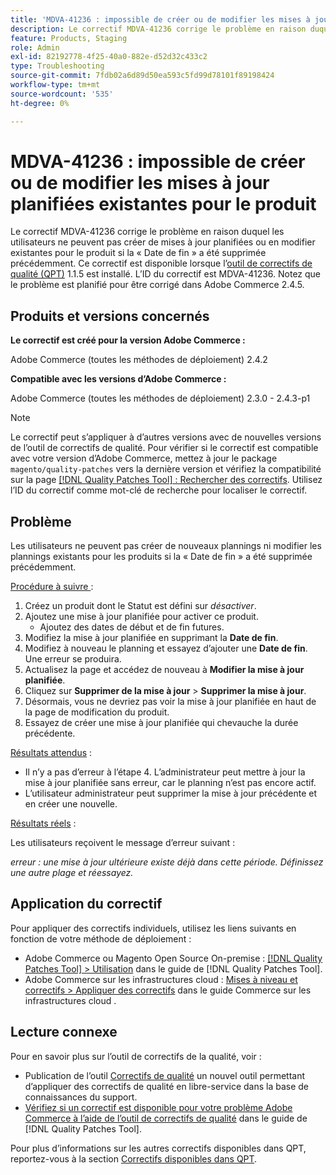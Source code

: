 ```yaml
---
title: 'MDVA-41236 : impossible de créer ou de modifier les mises à jour planifiées existantes pour le produit'
description: Le correctif MDVA-41236 corrige le problème en raison duquel les utilisateurs ne peuvent pas créer de mises à jour planifiées ou en modifier existantes pour le produit si la « Date de fin » a été supprimée précédemment. Ce correctif est disponible lorsque l’outil [Outil de correctifs de la qualité (QPT)](https://experienceleague.adobe.com/en/docs/commerce-operations/tools/quality-patches-tool/quality-patches-tool-to-self-serve-quality-patches) 1.1.5 est installé. L’ID du correctif est MDVA-41236. Notez que le problème est planifié pour être corrigé dans Adobe Commerce 2.4.5.
feature: Products, Staging
role: Admin
exl-id: 82192778-4f25-40a0-882e-d52d32c433c2
type: Troubleshooting
source-git-commit: 7fdb02a6d89d50ea593c5fd99d78101f89198424
workflow-type: tm+mt
source-wordcount: '535'
ht-degree: 0%

---
```


# MDVA-41236 : impossible de créer ou de modifier les mises à jour planifiées existantes pour le produit

Le correctif MDVA-41236 corrige le problème en raison duquel les utilisateurs ne peuvent pas créer de mises à jour planifiées ou en modifier existantes pour le produit si la « Date de fin » a été supprimée précédemment. Ce correctif est disponible lorsque l’[outil de correctifs de qualité (QPT)](https://experienceleague.adobe.com/en/docs/commerce-operations/tools/quality-patches-tool/quality-patches-tool-to-self-serve-quality-patches) 1.1.5 est installé. L’ID du correctif est MDVA-41236. Notez que le problème est planifié pour être corrigé dans Adobe Commerce 2.4.5.

## Produits et versions concernés

**Le correctif est créé pour la version Adobe Commerce :**

Adobe Commerce (toutes les méthodes de déploiement) 2.4.2

**Compatible avec les versions d’Adobe Commerce :**

Adobe Commerce (toutes les méthodes de déploiement) 2.3.0 - 2.4.3-p1

>[!NOTE]
>
>Le correctif peut s’appliquer à d’autres versions avec de nouvelles versions de l’outil de correctifs de qualité. Pour vérifier si le correctif est compatible avec votre version d’Adobe Commerce, mettez à jour le package `magento/quality-patches` vers la dernière version et vérifiez la compatibilité sur la page [[!DNL Quality Patches Tool] : Rechercher des correctifs](https://experienceleague.adobe.com/en/docs/commerce-operations/tools/quality-patches-tool/quality-patches-tool-to-self-serve-quality-patches). Utilisez l’ID du correctif comme mot-clé de recherche pour localiser le correctif.

## Problème

Les utilisateurs ne peuvent pas créer de nouveaux plannings ni modifier les plannings existants pour les produits si la « Date de fin » a été supprimée précédemment.

<u>Procédure à suivre </u> :

1. Créez un produit dont le Statut est défini sur *désactiver*.
1. Ajoutez une mise à jour planifiée pour activer ce produit.
   * Ajoutez des dates de début et de fin futures.
1. Modifiez la mise à jour planifiée en supprimant la **Date de fin**.
1. Modifiez à nouveau le planning et essayez d’ajouter une **Date de fin**. Une erreur se produira.
1. Actualisez la page et accédez de nouveau à **Modifier la mise à jour planifiée**.
1. Cliquez sur **Supprimer de la mise à jour** > **Supprimer la mise à jour**.
1. Désormais, vous ne devriez pas voir la mise à jour planifiée en haut de la page de modification du produit.
1. Essayez de créer une mise à jour planifiée qui chevauche la durée précédente.

<u>Résultats attendus</u> :

* Il n’y a pas d’erreur à l’étape 4. L’administrateur peut mettre à jour la mise à jour planifiée sans erreur, car le planning n’est pas encore actif.
* L’utilisateur administrateur peut supprimer la mise à jour précédente et en créer une nouvelle.

<u>Résultats réels</u> :

Les utilisateurs reçoivent le message d’erreur suivant :

*erreur : une mise à jour ultérieure existe déjà dans cette période. Définissez une autre plage et réessayez.*


## Application du correctif

Pour appliquer des correctifs individuels, utilisez les liens suivants en fonction de votre méthode de déploiement :

* Adobe Commerce ou Magento Open Source On-premise : [[!DNL Quality Patches Tool] > Utilisation](/help/tools/quality-patches-tool/usage.md) dans le guide de [!DNL Quality Patches Tool].
* Adobe Commerce sur les infrastructures cloud : [Mises à niveau et correctifs > Appliquer des correctifs](https://experienceleague.adobe.com/docs/commerce-cloud-service/user-guide/develop/upgrade/apply-patches.html) dans le guide Commerce sur les infrastructures cloud .

## Lecture connexe

Pour en savoir plus sur l’outil de correctifs de la qualité, voir :

* Publication de l’outil [Correctifs de qualité](https://experienceleague.adobe.com/en/docs/commerce-operations/tools/quality-patches-tool/quality-patches-tool-to-self-serve-quality-patches) un nouvel outil permettant d’appliquer des correctifs de qualité en libre-service dans la base de connaissances du support.
* [Vérifiez si un correctif est disponible pour votre problème Adobe Commerce à l’aide de l’outil de correctifs de qualité](/help/tools/quality-patches-tool/patches-available-in-qpt/check-patch-for-magento-issue-with-magento-quality-patches.md) dans le guide de [!DNL Quality Patches Tool].

Pour plus d’informations sur les autres correctifs disponibles dans QPT, reportez-vous à la section [Correctifs disponibles dans QPT](https://experienceleague.adobe.com/tools/commerce-quality-patches/index.html).
